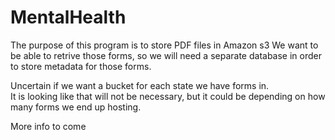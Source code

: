 # MentalHealth
The purpose of this program is to store PDF files in Amazon s3
We want to be able to retrive those forms, so we will need a 
separate database in order to store metadata for those forms.

Uncertain if we want a bucket for each state we have forms in.  
It is looking like that will not be necessary, but it could
be depending on how many forms we end up hosting.

More info to come